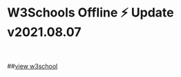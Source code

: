 # W3Schools Offline ⚡️  Update v2021.08.07


<Br><br>
##<A href="https://srinivasan000.github.io/W3schools/" target="_blank">view w3school</a><br>
<Br><br>
